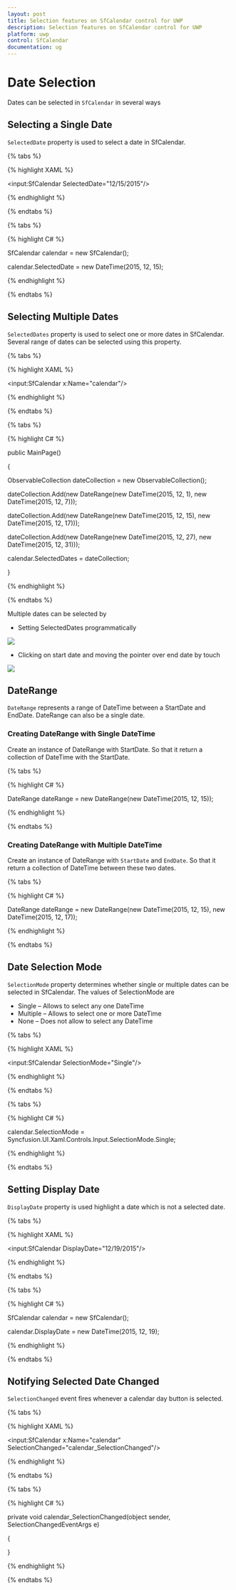 ```yaml
---
layout: post
title: Selection features on SfCalendar control for UWP
description: Selection features on SfCalendar control for UWP
platform: uwp
control: SfCalendar
documentation: ug
---
```


# Date Selection

Dates can be selected in `SfCalendar` in several ways

## Selecting a Single Date

`SelectedDate` property is used to select a date in SfCalendar. 

{% tabs %}

{% highlight XAML %}

<input:SfCalendar SelectedDate="12/15/2015"/>

{% endhighlight %}

{% endtabs %}

{% tabs %}

{% highlight C# %}

SfCalendar calendar = new SfCalendar();

calendar.SelectedDate = new DateTime(2015, 12, 15);

{% endhighlight %}

{% endtabs %}

## Selecting Multiple Dates

`SelectedDates` property is used to select one or more dates in SfCalendar. Several range of dates can be selected using this property.

{% tabs %}

{% highlight XAML %}

<input:SfCalendar x:Name="calendar"/>

{% endhighlight %}

{% endtabs %}

{% tabs %}

{% highlight C# %}

public MainPage()

{
    
   ObservableCollection<DateRange> dateCollection = new  ObservableCollection<DateRange>();
   
   dateCollection.Add(new DateRange(new DateTime(2015, 12, 1), new DateTime(2015, 12, 7)));
   
   dateCollection.Add(new DateRange(new DateTime(2015, 12, 15), new DateTime(2015, 12, 17)));
   
   dateCollection.Add(new DateRange(new DateTime(2015, 12, 27), new DateTime(2015, 12, 31)));
   
   calendar.SelectedDates = dateCollection;
   
}

{% endhighlight %}

{% endtabs %}

Multiple dates can be selected by

* Setting SelectedDates programmatically

![](SfCalendar-images/SfCalendar-img5.jpeg)


* Clicking on start date and moving the pointer over end date by touch

![](SfCalendar-images/SfCalendar-img6.jpeg)


## DateRange

`DateRange` represents a range of DateTime between a StartDate and EndDate. DateRange can also be a single date. 

### Creating DateRange with Single DateTime

Create an instance of DateRange with StartDate. So that it return a collection of DateTime with the StartDate.

{% tabs %}

{% highlight C# %}

DateRange dateRange = new DateRange(new DateTime(2015, 12, 15));

{% endhighlight %}

{% endtabs %}

### Creating DateRange with Multiple DateTime

Create an instance of DateRange with `StartDate` and `EndDate`. So that it return a collection of DateTime between these two dates.

{% tabs %}

{% highlight C# %}

DateRange dateRange = new DateRange(new DateTime(2015, 12, 15), new DateTime(2015, 12, 17));

{% endhighlight %}

{% endtabs %}

## Date Selection Mode

`SelectionMode` property determines whether single or multiple dates can be selected in SfCalendar. The values of SelectionMode are 

* Single – Allows to select any one DateTime
* Multiple – Allows to select one or more DateTime
* None – Does not allow to select any DateTime

{% tabs %}

{% highlight XAML %}

<input:SfCalendar SelectionMode="Single"/>

{% endhighlight %}

{% endtabs %}

{% tabs %}

{% highlight C# %}

calendar.SelectionMode = Syncfusion.UI.Xaml.Controls.Input.SelectionMode.Single;

{% endhighlight %}

{% endtabs %}

## Setting Display Date

`DisplayDate` property is used highlight a date which is not a selected date.

{% tabs %}

{% highlight XAML %}

<input:SfCalendar DisplayDate="12/19/2015"/>

{% endhighlight %}

{% endtabs %}

{% tabs %}

{% highlight C# %}

SfCalendar calendar = new SfCalendar();

calendar.DisplayDate = new DateTime(2015, 12, 19);

{% endhighlight %}

{% endtabs %}


## Notifying Selected Date Changed

`SelectionChanged` event fires whenever a calendar day button is selected.

{% tabs %}

{% highlight XAML %}

<input:SfCalendar x:Name="calendar" SelectionChanged="calendar_SelectionChanged"/>

{% endhighlight %}

{% endtabs %}


{% tabs %}

{% highlight C# %}

private void calendar_SelectionChanged(object sender, SelectionChangedEventArgs e)

{

}

{% endhighlight %}

{% endtabs %}

